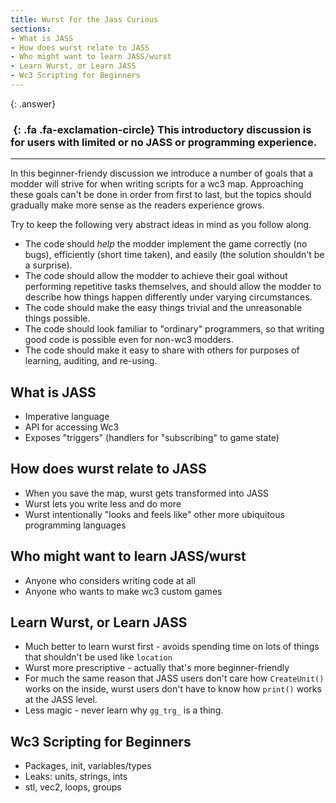 ```yaml
---
title: Wurst for the Jass Curious
sections:
- What is JASS
- How does wurst relate to JASS
- Who might want to learn JASS/wurst
- Learn Wurst, or Learn JASS
- Wc3 Scripting for Beginners
---
```


{: .answer}
### *&nbsp;*{: .fa .fa-exclamation-circle} This introductory discussion is for users with limited or no JASS or programming experience.

------

In this beginner-friendy discussion we introduce a number of goals that a modder will strive for when writing scripts for a wc3 map.
Approaching these goals can't be done in order from first to last, but the topics should gradually make more sense as the readers experience grows.

Try to keep the following very abstract ideas in mind as you follow along.

* The code should *help* the modder implement the game correctly (no bugs), efficiently (short time taken), and easily (the solution shouldn't be a surprise).
* The code should allow the modder to achieve their goal without performing repetitive tasks themselves, and should allow the modder to describe how things happen differently under varying circumstances.
* The code should make the easy things trivial and the unreasonable things possible.
* The code should look familiar to "ordinary" programmers, so that writing good code is possible even for non-wc3 modders.
* The code should make it easy to share with others for purposes of learning, auditing, and re-using.

## What is JASS

* Imperative language
* API for accessing Wc3
* Exposes "triggers" (handlers for "subscribing" to game state)

## How does wurst relate to JASS

* When you save the map, wurst gets transformed into JASS
* Wurst lets you write less and do more
* Wurst intentionally "looks and feels like" other more ubiquitous programming languages

## Who might want to learn JASS/wurst

* Anyone who considers writing code at all
* Anyone who wants to make wc3 custom games

## Learn Wurst, or Learn JASS

* Much better to learn wurst first - avoids spending time on lots of things that shouldn't be used like `location`
* Wurst more prescriptive - actually that's more beginner-friendly
* For much the same reason that JASS users don't care how `CreateUnit()` works on the inside, wurst users don't have to know how `print()` works at the JASS level.
* Less magic - never learn why `gg_trg_` is a thing.

## Wc3 Scripting for Beginners

* Packages, init, variables/types
* Leaks: units, strings, ints
* stl, vec2, loops, groups
